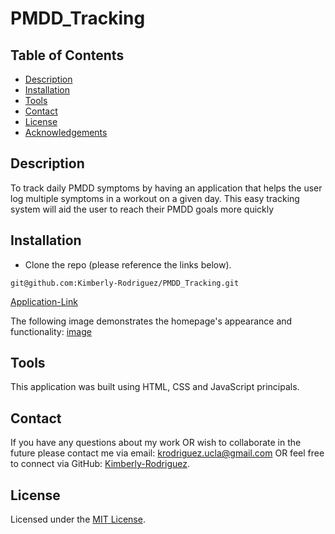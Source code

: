 # PMDD_Tracking

## Table of Contents

* [Description](#description)
* [Installation](#installation)
* [Tools](#tools)
* [Contact](#contact)
* [License](#license)
* [Acknowledgements](#acknowledgements)

## Description

To track daily PMDD symptoms by having an application that helps the user log multiple symptoms in a workout on a given day. This easy tracking system will aid the user to reach their PMDD goals more quickly
## Installation

* Clone the repo (please reference the links below).
```
git@github.com:Kimberly-Rodriguez/PMDD_Tracking.git

```

[Application-Link](https://github.com/Kimberly-Rodriguez/PMDD_Tracking.git)


The following image demonstrates the homepage's appearance and functionality:
[image]() 

## Tools

This application was built using HTML, CSS and JavaScript principals. 


## Contact

If you have any questions about my work OR wish to collaborate in the future please contact me via email: krodriguez.ucla@gmail.com OR feel free to connect via GitHub: [Kimberly-Rodriguez](https://github.com/Kimberly-Rodriguez).

## License 

Licensed under the [MIT License](LICENSE).



